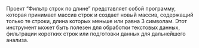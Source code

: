Проект “Фильтр строк по длине” представляет собой программу, которая принимает массив строк и создает новый массив, содержащий только те строки, длина которых меньше или равна 3 символам. Этот инструмент может быть полезен для обработки текстовых данных, фильтрации коротких строк или подготовки данных для дальнейшего анализа.
